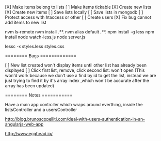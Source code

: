 [X] Make items belong to lists
[ ] Make items tickable
[X] Create new lists
[X] Create new items
[ ] Save lists locally
[ ] Save lists in mongodb
[ ] Protect access with htaccess or other
[ ] Create users
[X] Fix bug cannot add items to new list


nvm ls-remote
nvm install *.**.*
nvm alias default *.**.*
npm install -g less
npm install
node watch-less.js
node server.js



lessc -x styles.less styles.css

======== Bugs =============

[ ] New list created won't display items until other list has already
    been displayed
[ ] Click first list, remove, click second list: won't open
    (This won'd work because we don't use a find by id to get the list,
    instead we are just trying to find it by it's array index ,which
    won't be accurate after the array has been updated)

======== Notes ===========

Have a main app controller which wraps around everthing, inside the listsController
and a usersController

http://blog.brunoscopelliti.com/deal-with-users-authentication-in-an-angularjs-web-app

http://www.egghead.io/
